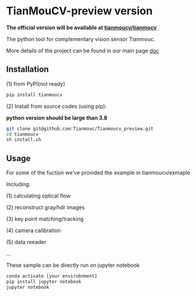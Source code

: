 
# TianMouCV-preview version

**The official version will be available at [tianmoucv/tianmocv](https://github.com/Tianmouc/tianmoucv)**

The python tool for complementary vision sensor Tianmouc.

More details of the project can be found in our main page [doc](http://www.tianmouc.cn:38325)


## Installation

(1) from PyPI(not ready)

```bash
pip install tianmoucv
```

(2) Install from source codes (using pip):

**python version should be large than 3.8**

```bash
git clone git@github.com:Tianmouc/Tianmoucv_preview.git
cd tianmoucv
sh install.sh
```

## Usage

For some of the fuction we've provided the example in tianmoucv/exmaple

Including:

(1) calculating optical flow

(2) reconstruct gray/hdr images

(3) key point matching/tracking

(4) camera calibration

(5) data reeader

...

These sample can be directly run on jupyter notebook

```bash
conda activate [your envirobnment]
pip install jupyter notebook
jupyter notebook
```

